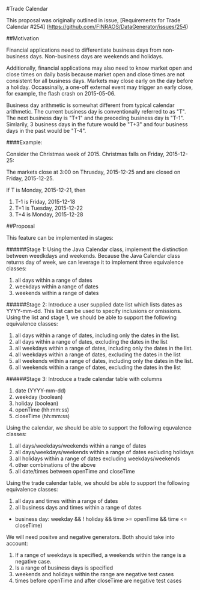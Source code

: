 #Trade Calendar

This proposal was originally outlined in issue, [Requirements for Trade Calendar #254] (https://github.com/FINRAOS/DataGenerator/issues/254)

##Motivation

Financial applications need to differentiate business days from non-business days. Non-business days are weekends and holidays.

Additionally, financial applications may also need to know market open and close times on daily basis because market open and close times are not consistent for all business days. Markets may close early on the day before a holiday. Occassinally, a one-off external event may trigger an early close, for example, the flash crash on 2015-05-06. 

Business day arithmetic is somewhat different from typical calendar arithmetic. The current business day is conventionally referred to as "T". The next business day is "T+1" and the preceding business day is "T-1". Simlarily, 3 business days in the future would be "T+3" and four business days in the past would be "T-4". 

####Example:

Consider the Christmas week of 2015. Christmas falls on Friday, 2015-12-25:

The markets close at 3:00 on Thrusday, 2015-12-25 and are closed on Friday, 2015-12-25. 

 If T is Monday, 2015-12-21, then  
  1. T-1 is Friday, 2015-12-18  
  1. T+1 is Tuesday, 2015-12-22  
  1. T+4 is Monday, 2015-12-28

##Proposal

This feature can be implemented in stages:

######Stage 1: 
Using the Java Calendar class, implement the distinction between weedkdays and weekends. Because the Java Calendar class returns day of week, we can leverage it to implement three equivalence classes:
 1. all days within a range of dates
 1. weekdays within a range of dates
 1. weekends within a range of dates
 
######Stage 2: 
Introduce a user supplied date list which lists dates as YYYY-mm-dd. This list can be used to specify inclusions or omissions. Using the list and stage 1, we should be able to support the following equivalence classes:
 1. all days within a range of dates, including only the dates in the list. 
 2. all days within a range of dates, excluding the dates in the list
 1. all weekdays within a range of dates, including only the dates in the list. 
 2. all weekdays within a range of dates, excluding the dates in the list
 1. all weekends within a range of dates, including only the dates in the list. 
 2. all weekends within a range of dates, excluding the dates in the list

######Stage 3: 
Introduce a trade calendar table with columns
 1. date (YYYY-mm-dd)
 1. weekday (boolean)
 1. holiday (boolean)
 1. openTime (hh:mm:ss)
 1. closeTime (hh:mm:ss)
 
Using the calendar, we should be able to support the following equvalence classes:
 1. all days/weekdays/weekends within a range of dates
 2. all days/weekdays/weekends within a range of dates excluding holidays
 3. all holidays within a range of dates excluding weekdays/weekends
 4. other combinations of the above
 5. all date/times between openTime and closeTime
 
Using the trade calendar table, we should be able to support the following equivalence classes:
 1. all days and times within a range of dates
 2. all business days and times within a range of dates 
  * business day: weekday && ! holiday && time >= openTime && time <= closeTime)
 
We will need positve and negative generators. Both should take into account:
 1. If a range of weekdays is specified, a weekends within the range is a negative case.
 2. Is a range of business days is specified
  3. weekends and holidays within the range are negative test cases
  4. times before openTime and after closeTime are negative test cases
 

